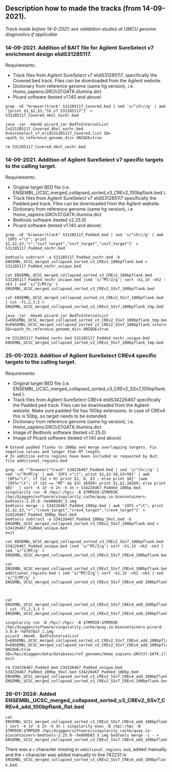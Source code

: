## Description how to made the tracks (from 14-09-2021).
_Track made before 14-0-2021: see validation studies at UMCU genome diagnostics if applicable_

### __14-09-2021. Addition of BAIT file for Agilent SureSelect v7 enrichment design elidS31285117.__

Requirements:
* Track files from Agilent SureSelect v7 elidS31285117, specifically the Covered.bed track. Files can be downloaded from the Agilent website.
* Dictionary from reference genome (same hg version), i.e. Homo_sapiens.GRCh37.GATK.illumina.dict
* Picard software (tested v1.140 and above) 

```
grep -vE "browser|track" S31285117_Covered.bed | sed 's/^chr//g' | awk '{print $1,$2,$3,"SS_v7_S31285117"}' > S31285117_Covered_4kol_nochr.bed

java -jar -Xmx4G picard.jar BedToIntervalList I=S31285117_Covered_4kol_nochr.bed O=SureSelect_v7_elidS31285117_Covered.list SD=<path_to_reference_genome_dic> UNIQUE=true

rm S31285117_Covered_4kol_nochr.bed
```

### __14-09-2021. Addition of Agilent SureSelect v7 specific targets to the calling target.__

Requirements:
* Original target BED file (i.e. ENSEMBL_UCSC_merged_collapsed_sorted_v3_CREv2_100bpflank.bed ).
* Track files from Agilent SureSelect v7 elidS31285117 specifically the Padded.ped track. Files can be downloaded from the Agilent website.
* Dictionary from reference genome (same hg version), i.e. Homo_sapiens.GRCh37.GATK.illumina.dict
* Bedtools software (tested v2.25.0) 
* Picard software (tested v1.140 and above)

```
grep -vE "browser|track" S31285117_Padded.bed | sed 's/^chr//g' | awk '{OFS ="\t"; print $1,$2,$3,"+","ssv7_target","ssv7_target","ssv7_target"}' > S31285117_Padded_nochr.bed

bedtools subtract -a S31285117_Padded_nochr.bed -b ENSEMBL_UCSC_merged_collapsed_sorted_v3_CREv2_100bpflank.bed > S31285117_Padded_nochr_unique.bed

cat ENSEMBL_UCSC_merged_collapsed_sorted_v3_CREv2_100bpflank.bed S31285117_Padded_nochr_unique.bed |sed 's/^MT/Z/g'| sort -k1,1V -nk2 -nk3 | sed 's/^Z/MT/g' > ENSEMBL_UCSC_merged_collapsed_sorted_v3_CREv2_SSv7_100bpflank.bed

cat ENSEMBL_UCSC_merged_collapsed_sorted_v3_CREv2_SSv7_100bpflank.bed | cut -f1,2,3,5 > ENSEMBL_UCSC_merged_collapsed_sorted_v3_CREv2_SSv7_100bpflank_tmp.bed

java -jar -Xmx4G picard.jar BedToIntervalList I=ENSEMBL_UCSC_merged_collapsed_sorted_v3_CREv2_SSv7_100bpflank_tmp.bed O=ENSEMBL_UCSC_merged_collapsed_sorted_v3_CREv2_SSv7_100bpflank.interval_list SD=<path_to_reference_genome_dic> UNIQUE=true

rm S31285117_Padded_nochr.bed S31285117_Padded_nochr_unique.bed ENSEMBL_UCSC_merged_collapsed_sorted_v3_CREv2_SSv7_100bpflank_tmp.bed
```

### __25-05-2023. Addition of Agilent SureSelect CREv4 specific targets to the calling target.__

Requirements:
* Original target BED file (i.e. ENSEMBL_UCSC_merged_collapsed_sorted_v3_CREv2_SSv7_100bpflank.bed ).
* Track files from Agilent SureSelect CREv4 elidS34226467 specifically the Padded.ped track. Files can be downloaded from the Agilent website. Make sure padded file has 100bp extensions. In case of CREv4 this is 50bp, so target needs to be extended.
* Dictionary from reference genome (same hg version), i.e. Homo_sapiens.GRCh37.GATK.illumina.dict
* Image of Bedtools software (tested v2.25.0)
* Image of Picard software (tested v1.140 and above)

```
# Extend padded flanks to 100bp and merge overlapping targets. Fix negative values and longer than MT length.
# In addition extra regions have been included as requested by BvZ: file additional_regions.bed

grep -vE "^browser|^track" S34226467_Padded.bed | sed 's/^chr//g' | sed 's/^M/MT/g' | awk '{OFS ="\t"; print $1,$2-50,$3+50}' | awk '{OFS="\t"; if ($2 < 0) print $1, 0, $3 ; else print $0}' |awk '{OFS="\t"; if ($1 == "MT" && $3> 16569) print $1,$2,16569; else print $0}'  | sort -k 1V -k 2n -k 3n > S34226467_Padded_100bp.bed
singularity run -B /hpc/:/hpc/ -B $TMPDIR:$TMPDIR /hpc/diaggen/software/singularity_cache/quay.io-biocontainers-bedtools-2.25.0--he860b03_5.img
bedtools merge -i S34226467_Padded_100bp.bed | awk '{OFS ="\t"; print $1,$2,$3,"+","crev4_target","crev4_target","crev4_target"}' > S34226467_Padded_100bp_5kol.bed 
bedtools subtract -a S34226467_Padded_100bp_5kol.bed -b ENSEMBL_UCSC_merged_collapsed_sorted_v3_CREv2_SSv7_100bpflank.bed > S34226467_Padded_unique.bed
exit

cat ENSEMBL_UCSC_merged_collapsed_sorted_v3_CREv2_SSv7_100bpflank.bed S34226467_Padded_unique.bed |sed 's/^MT/Z/g'| sort -k1,1V -nk2 -nk3 | sed 's/^Z/MT/g' > ENSEMBL_UCSC_merged_collapsed_sorted_v3_CREv2_SSv7_CREv4_100bpflank.bed

cat ENSEMBL_UCSC_merged_collapsed_sorted_v3_CREv2_SSv7_CREv4_100bpflank.bed additional_regions.bed | sed 's/^MT/Z/g'| sort -k1,1V -nk2 -nk3 | sed 's/^Z/MT/g' > ENSEMBL_UCSC_merged_collapsed_sorted_v3_CREv2_SSv7_CREv4_add_100bpflank.bed



cat ENSEMBL_UCSC_merged_collapsed_sorted_v3_CREv2_SSv7_CREv4_add_100bpflank.bed | cut -f1,2,3,5 > ENSEMBL_UCSC_merged_collapsed_sorted_v3_CREv2_SSv7_CREv4_add_100bpflank_tmp.bed

singularity run -B /hpc/:/hpc/ -B $TMPDIR:$TMPDIR /hpc/diaggen/software/singularity_cache/quay.io-biocontainers-picard-3.0.0--hdfd78af_1.img
picard -Xmx4G  BedToIntervalList I=ENSEMBL_UCSC_merged_collapsed_sorted_v3_CREv2_SSv7_CREv4_add_100bpflank_tmp.bed O=ENSEMBL_UCSC_merged_collapsed_sorted_v3_CREv2_SSv7_CREv4_add_100bpflank.interval_list UNIQUE=true  SD=/hpc/diaggen/data/databases/ref_genomes/Homo_sapiens.GRCh37.GATK.illumina/Homo_sapiens.GRCh37.GATK.illumina.dict
exit

rm S34226467_Padded.bed S34226467_Padded_unique.bed S34226467_Padded_100bp_5kol.bed S34226467_Padded_100bp.bed ENSEMBL_UCSC_merged_collapsed_sorted_v3_CREv2_SSv7_CREv4_add_100bpflank_tmp.bed ENSEMBL_UCSC_merged_collapsed_sorted_v3_CREv2_SSv7_CREv4_100bpflank.bed
```

### 26-01-2024: Added ENSEMBL_UCSC_merged_collapsed_sorted_v3_CREv2_SSv7_CREv4_add_100bpflank_flat.bed
```
cat ENSEMBL_UCSC_merged_collapsed_sorted_v3_CREv2_SSv7_CREv4_add_100bpflank.bed | sort -k 1V -k 2n -k 3n | singularity exec -B /hpc:/hpc -B $TMPDIR:$TMPDIR /hpc/diaggen/software/singularity_cache/quay.io-biocontainers-bedtools-2.25.0--he860b03_5.img bedtools merge -i - > ENSEMBL_UCSC_merged_collapsed_sorted_v3_CREv2_SSv7_CREv4_add_100bpflank_flat.bed
```
There was a `+` character missing in `additional_regions.bed`, added manually and the `+` character was added manually to line 742231 in `ENSEMBL_UCSC_merged_collapsed_sorted_v3_CREv2_SSv7_CREv4_add_100bpflank.bed`.
